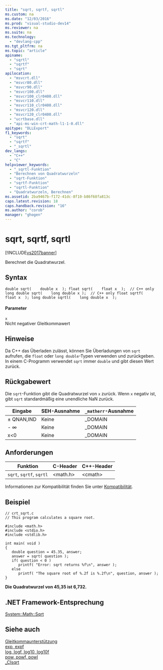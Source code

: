 ```yaml
---
title: "sqrt, sqrtf, sqrtl"
ms.custom: na
ms.date: "12/03/2016"
ms.prod: "visual-studio-dev14"
ms.reviewer: na
ms.suite: na
ms.technology: 
  - "devlang-cpp"
ms.tgt_pltfrm: na
ms.topic: "article"
apiname: 
  - "sqrtl"
  - "sqrtf"
  - "sqrt"
apilocation: 
  - "msvcrt.dll"
  - "msvcr80.dll"
  - "msvcr90.dll"
  - "msvcr100.dll"
  - "msvcr100_clr0400.dll"
  - "msvcr110.dll"
  - "msvcr110_clr0400.dll"
  - "msvcr120.dll"
  - "msvcr120_clr0400.dll"
  - "ucrtbase.dll"
  - "api-ms-win-crt-math-l1-1-0.dll"
apitype: "DLLExport"
f1_keywords: 
  - "sqrt"
  - "sqrtf"
  - "_sqrtl"
dev_langs: 
  - "C++"
  - "C"
helpviewer_keywords: 
  - "_sqrtl-Funktion"
  - "Berechnen von Quadratwurzeln"
  - "sqrt-Funktion"
  - "sqrtf-Funktion"
  - "sqrtl-Funktion"
  - "Quadratwurzeln, Berechnen"
ms.assetid: 2ba9467b-f172-41dc-8f10-b86f68fa813c
caps.latest.revision: 18
caps.handback.revision: "16"
ms.author: "corob"
manager: "ghogen"
---
```

# sqrt, sqrtf, sqrtl
[!INCLUDE[vs2017banner](../../assembler/inline/includes/vs2017banner.md)]

Berechnet die Quadratwurzel.  
  
## Syntax  
  
```  
double sqrt(    double x  ); float sqrt(    float x  );  // C++ only long double sqrt(    long double x );  // C++ only float sqrtf(    float x  ); long double sqrtl(    long double x  );  
```  
  
#### Parameter  
 `x`  
 Nicht negativer Gleitkommawert  
  
## Hinweise  
 Da C\+\+ das Überladen zulässt, können Sie Überladungen von `sqrt` aufrufen, die `float` oder `long double`\-Typen verwenden und zurückgeben.  In einem C\-Programm verwendet `sqrt` immer `double` und gibt diesen Wert zurück.  
  
## Rückgabewert  
 Die `sqrt`\-Funktion gibt die Quadratwurzel von `x` zurück.  Wenn `x` negativ ist, gibt `sqrt` standardmäßig eine unendliche NaN zurück.  
  
|Eingabe|SEH\-Ausnahme|`_matherr`\-Ausnahme|  
|-------------|-------------------|--------------------------|  
|± QNAN,IND|Keine|\_DOMAIN|  
|\- ∞|Keine|\_DOMAIN|  
|x\<0|Keine|\_DOMAIN|  
  
## Anforderungen  
  
|Funktion|C\-Header|C\+\+\-Header|  
|--------------|---------------|-------------------|  
|`sqrt`, `sqrtf`, `sqrtl`|\<math.h\>|\<cmath\>|  
  
 Informationen zur Kompatibilität finden Sie unter [Kompatibilität](../../c-runtime-library/compatibility.md).  
  
## Beispiel  
  
```  
// crt_sqrt.c  
// This program calculates a square root.  
  
#include <math.h>  
#include <stdio.h>  
#include <stdlib.h>  
  
int main( void )  
{  
   double question = 45.35, answer;  
   answer = sqrt( question );  
   if( question < 0 )  
      printf( "Error: sqrt returns %f\n", answer );  
   else  
      printf( "The square root of %.2f is %.2f\n", question, answer );  
}  
```  
  
  **Die Quadratwurzel von 45,35 ist 6,732.**   
## .NET Framework-Entsprechung  
 [System::Math::Sqrt](https://msdn.microsoft.com/en-us/library/system.math.sqrt.aspx)  
  
## Siehe auch  
 [Gleitkommaunterstützung](../../c-runtime-library/floating-point-support.md)   
 [exp, expf](../../c-runtime-library/reference/exp-expf.md)   
 [log, logf, log10, log10f](../../c-runtime-library/reference/log-logf-log10-log10f.md)   
 [pow, powf, powl](../../c-runtime-library/reference/pow-powf-powl.md)   
 [\_CIsqrt](../../c-runtime-library/cisqrt.md)